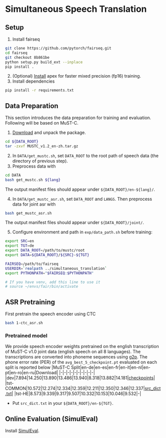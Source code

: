 # Simultaneous Speech Translation

## Setup

1. Install fairseq
```bash
git clone https://github.com/pytorch/fairseq.git
cd fairseq
git checkout 8b861be
python setup.py build_ext --inplace
pip install .
```
2. (Optional) [Install](docs/apex_installation.md) apex for faster mixed precision (fp16) training.
3. Install dependencies
```bash
pip install -r requirements.txt
```

## Data Preparation
This section introduces the data preparation for training and evaluation. Following will be based on MuST-C.

1. [Download](https://ict.fbk.eu/must-c/) and unpack the package.
```bash
cd ${DATA_ROOT}
tar -zxvf MUSTC_v1.2_en-zh.tar.gz
```
2. In `DATA/get_mustc.sh`, set `DATA_ROOT` to the root path of speech data (the directory of previous step).
3. Preprocess data with
```bash
cd DATA
bash get_mustc.sh ${lang}
```
The output manifest files should appear under `${DATA_ROOT}/en-${lang}/`.

4. In `DATA/get_mustc_asr.sh`, set `DATA_ROOT` and `LANGS`. Then preprocess data for joint asr with 
```bash
bash get_mustc_asr.sh
```
The output manifest files should appear under `${DATA_ROOT}/joint/`.

5. Configure environment and path in `exp/data_path.sh` before training:
```bash
export SRC=en
export TGT=de
export DATA_ROOT=/path/to/mustc/root
export DATA=${DATA_ROOT}/${SRC}-${TGT}

FAIRSEQ=/path/to/fairseq
USERDIR=`realpath ../simultaneous_translation`
export PYTHONPATH="$FAIRSEQ:$PYTHONPATH"

# If you have venv, add this line to use it
# source ~/envs/fair/bin/activate
```

## ASR Pretraining
First pretrain the speech encoder using CTC
```bash
bash 1-ctc_asr.sh
```
### Pretrained model
We provide speech encoder weights pretrained on the english transcription of MuST-C v1.0 joint data (english speech on all 8 languages). The transcriptions are converted into phoneme sequences using [g2p](DATA/g2p_encode.py). The phone error rate (PER) of the `avg_best_5_checkpoint.pt` evaluated on each split is reported below
|MuST-C Split|en-de|en-es|en-fr|en-it|en-nl|en-pt|en-ro|en-ru|Download|
|-|-|-|-|-|-|-|-|-|-|
|dev|7.894|14.250|13.890|13.486|13.940|8.318|13.882|14.181|[checkpoints](https://ntucc365-my.sharepoint.com/:u:/g/personal/r09922057_ntu_edu_tw/EXzSb9gOJXZMm7wjJCxj49gBNvMalGfTeo8zY05Cte4BUg?e=IXPjb4)|
|tst-COMMON|10.572|12.274|12.334|12.359|12.211|12.350|12.346|12.337|[src_dict.txt](https://ntucc365-my.sharepoint.com/:t:/g/personal/r09922057_ntu_edu_tw/EaZptzl7rT1Ch67JzdRXLGABUnKLy1aPbmfCnERgyITqVQ?e=28hG83)|
|tst-HE|8.573|9.339|9.317|9.507|10.332|10.153|10.046|9.532|-|
* Put `src_dict.txt` in your `${DATA_ROOT}/en-${TGT}`.

## Online Evaluation (SimulEval)
Install [SimulEval](docs/extra_installation.md).
